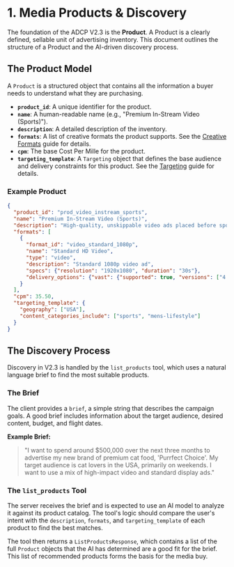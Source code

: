 # 1. Media Products & Discovery

The foundation of the ADCP V2.3 is the **Product**. A Product is a clearly defined, sellable unit of advertising inventory. This document outlines the structure of a Product and the AI-driven discovery process.

## The Product Model

A `Product` is a structured object that contains all the information a buyer needs to understand what they are purchasing.

- **`product_id`**: A unique identifier for the product.
- **`name`**: A human-readable name (e.g., "Premium In-Stream Video (Sports)").
- **`description`**: A detailed description of the inventory.
- **`formats`**: A list of creative formats the product supports. See the [Creative Formats](./creative-formats.md) guide for details.
- **`cpm`**: The base Cost Per Mille for the product.
- **`targeting_template`**: A `Targeting` object that defines the base audience and delivery constraints for this product. See the [Targeting](./04-targeting.md) guide for details.

### Example Product

```json
{
  "product_id": "prod_video_instream_sports",
  "name": "Premium In-Stream Video (Sports)",
  "description": "High-quality, unskippable video ads placed before sports content.",
  "formats": [
    {
      "format_id": "video_standard_1080p",
      "name": "Standard HD Video",
      "type": "video",
      "description": "Standard 1080p video ad",
      "specs": {"resolution": "1920x1080", "duration": "30s"},
      "delivery_options": {"vast": {"supported": true, "versions": ["4.2"]}}
    }
  ],
  "cpm": 35.50,
  "targeting_template": {
    "geography": ["USA"],
    "content_categories_include": ["sports", "mens-lifestyle"]
  }
}
```

## The Discovery Process

Discovery in V2.3 is handled by the `list_products` tool, which uses a natural language brief to find the most suitable products.

### The Brief

The client provides a `brief`, a simple string that describes the campaign goals. A good brief includes information about the target audience, desired content, budget, and flight dates.

**Example Brief:**
> "I want to spend around $500,000 over the next three months to advertise my new brand of premium cat food, 'Purrfect Choice'. My target audience is cat lovers in the USA, primarily on weekends. I want to use a mix of high-impact video and standard display ads."

### The `list_products` Tool

The server receives the brief and is expected to use an AI model to analyze it against its product catalog. The tool's logic should compare the user's intent with the `description`, `formats`, and `targeting_template` of each product to find the best matches.

The tool then returns a `ListProductsResponse`, which contains a list of the full `Product` objects that the AI has determined are a good fit for the brief. This list of recommended products forms the basis for the media buy.
